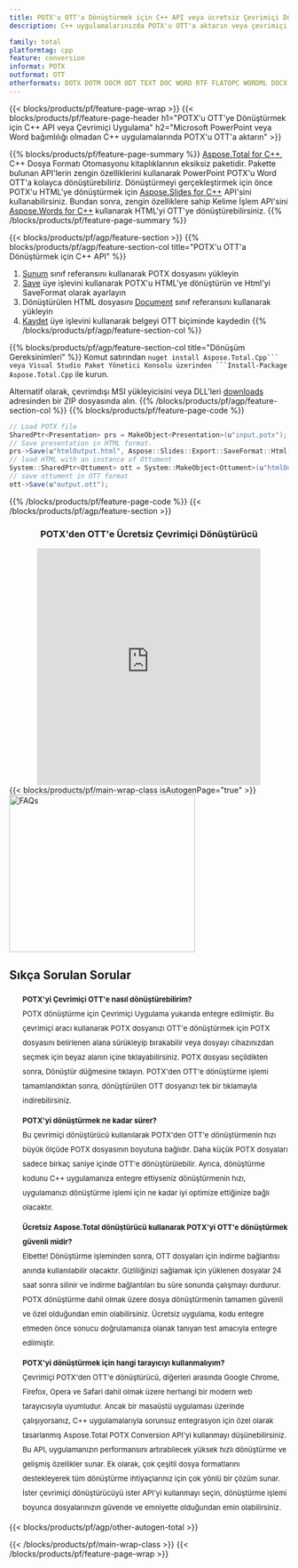 ```yaml
---
title: POTX'u OTT'a Dönüştürmek için C++ API veya ücretsiz Çevrimiçi Dönüştürücü ile
description: C++ uygulamalarınızda POTX'u OTT'a aktarın veya çevrimiçi. Kodu entegre etmeden önce ücretsiz POTX'den OTT'e çevrimiçi dönüştürücüyü hızlı bir şekilde test edin.

family: total
platformtag: cpp
feature: conversion
informat: POTX
outformat: OTT
otherformats: DOTX DOTM DOCM ODT TEXT DOC WORD RTF FLATOPC WORDML DOCX DOT
---
```

{{< blocks/products/pf/feature-page-wrap >}}
{{< blocks/products/pf/feature-page-header h1="POTX'u OTT'ye Dönüştürmek için C++ API veya Çevrimiçi Uygulama" h2="Microsoft PowerPoint veya Word bağımlılığı olmadan C++ uygulamalarında POTX'u OTT'a aktarın" >}}

{{% blocks/products/pf/feature-page-summary %}}
[Aspose.Total for C++](https://products.aspose.com/total/cpp/), C++ Dosya Formatı Otomasyonu kitaplıklarının eksiksiz paketidir. Pakette bulunan API'lerin zengin özelliklerini kullanarak PowerPoint POTX'u Word OTT'a kolayca dönüştürebiliriz. Dönüştürmeyi gerçekleştirmek için önce POTX'u HTML'ye dönüştürmek için [Aspose.Slides for C++](https://products.aspose.com/slides/cpp/) API'sini kullanabilirsiniz. Bundan sonra, zengin özelliklere sahip Kelime İşlem API'sini [Aspose.Words for C++](https://products.aspose.com/words/cpp/) kullanarak HTML'yi OTT'ye dönüştürebilirsiniz. 
{{% /blocks/products/pf/feature-page-summary  %}}

{{< blocks/products/pf/agp/feature-section >}}
{{% blocks/products/pf/agp/feature-section-col title="POTX'u OTT'a Dönüştürmek için C++ API" %}}
1. [Sunum](https://reference.aspose.com/slides/cpp/class/aspose.slides.presentation) sınıf referansını kullanarak POTX dosyasını yükleyin
2. [Save](https://reference.aspose.com/slides/cpp/class/aspose.slides.presentation#afcd59ec697bf05c10f78c3869de2ec9e) üye işlevini kullanarak POTX'u HTML'ye dönüştürün ve Html'yi SaveFormat olarak ayarlayın
3. Dönüştürülen HTML dosyasını [Document](https://reference.aspose.com/words/cpp/class/aspose.words.ottument) sınıf referansını kullanarak yükleyin
4. [Kaydet](https://reference.aspose.com/words/cpp/class/aspose.words.ottument#save_string) üye işlevini kullanarak belgeyi OTT biçiminde kaydedin
{{% /blocks/products/pf/agp/feature-section-col %}}

{{% blocks/products/pf/agp/feature-section-col title="Dönüşüm Gereksinimleri" %}}
Komut satırından ``nuget install Aspose.Total.Cpp``` veya Visual Studio Paket Yönetici Konsolu üzerinden ```Install-Package Aspose.Total.Cpp`` ile kurun.

Alternatif olarak, çevrimdışı MSI yükleyicisini veya DLL'leri [downloads](https://releases.aspose.com/total/cpp) adresinden bir ZIP dosyasında alın.
{{% /blocks/products/pf/agp/feature-section-col %}}
{{% blocks/products/pf/feature-page-code %}}
```cs
// Load POTX file
SharedPtr<Presentation> prs = MakeObject<Presentation>(u"input.potx");
// Save presentation in HTML format.
prs->Save(u"htmlOutput.html", Aspose::Slides::Export::SaveFormat::Html);
// load HTML with an instance of Ottument
System::SharedPtr<Ottument> ott = System::MakeObject<Ottument>(u"htmlOutput.html");
// save ottument in OTT format
ott->Save(u"output.ott"); 
```

{{% /blocks/products/pf/feature-page-code %}}
{{< /blocks/products/pf/agp/feature-section >}}

<div class="container-fluid agp-content bg-white aboutfile box-1 vh100 section nopbtm">
<div class=container>
<div class=row>
<div class="demobox tc col-md-12 padding-0" align="center">

<h3>POTX'den OTT'e Ücretsiz Çevrimiçi Dönüştürücü</h3>

<iframe title="potx'dan ott'ye Çevrimiçi Dönüştürme Aracı" style="border: none; height: 426px;" scrolling="no" src="https://widgets.aspose.cloud/total-conversion/?to=ott&from=potx" id="child-iframe" width="80%"></iframe>

</div></div>
</div></div>
{{< blocks/products/pf/main-wrap-class isAutogenPage="true" >}}
<style>.howtolist li{margin-right: 0!important;line-height: 26px;position: relative;margin-bottom: 10px;font-size: 13px;list-style-type: none;}</style>
<div class="col-md-12 tl bg-gray-dark howtolist section">
  <a class="anchor" name="faqpage"></a>
  <div class="container tl dflex" itemscope="" itemtype="https://schema.org/FAQPage">
      <div class="col-md-4 howtosectiongfx">
          <img class="social-panel-hide-on-mobile" src="https://www.groupdocs.cloud/templates/brand/images/groupdocs/conversion/groupdocs_conversion-brand.png" alt="FAQs" width="335" height="283">
      </div>
      <div class="howtosection col-md-8">
          <div>
              <h2>Sıkça Sorulan Sorular</h2>
              <ul>
                  <li itemscope="" itemprop="mainEntity" itemtype="https://schema.org/Question">
                      <div>
                          <span itemprop="name"><b>POTX'yi Çevrimiçi OTT'e nasıl dönüştürebilirim?</b></span>
                      </div>
                      <div itemscope="" itemprop="acceptedAnswer" itemtype="https://schema.org/Answer">
                          <span itemprop="text">POTX dönüştürme için Çevrimiçi Uygulama yukarıda entegre edilmiştir. Bu çevrimiçi aracı kullanarak POTX dosyanızı OTT'e dönüştürmek için POTX dosyasını belirlenen alana sürükleyip bırakabilir veya dosyayı cihazınızdan seçmek için beyaz alanın içine tıklayabilirsiniz. POTX dosyası seçildikten sonra, Dönüştür düğmesine tıklayın. POTX'den OTT'e dönüştürme işlemi tamamlandıktan sonra, dönüştürülen OTT dosyanızı tek bir tıklamayla indirebilirsiniz.</span>
                      </div>
                  </li>
                  <li itemscope="" itemprop="mainEntity" itemtype="https://schema.org/Question">
                      <div>
                          <span itemprop="name"><b>POTX'yi dönüştürmek ne kadar sürer?</b></span>
                      </div>
                      <div itemscope="" itemprop="acceptedAnswer" itemtype="https://schema.org/Answer">
                          <span itemprop="text">Bu çevrimiçi dönüştürücü kullanılarak POTX'den OTT'e dönüştürmenin hızı büyük ölçüde POTX dosyasının boyutuna bağlıdır. Daha küçük POTX dosyaları sadece birkaç saniye içinde OTT'e dönüştürülebilir. Ayrıca, dönüştürme kodunu C++ uygulamanıza entegre ettiyseniz dönüştürmenin hızı, uygulamanızı dönüştürme işlemi için ne kadar iyi optimize ettiğinize bağlı olacaktır.</span>
                      </div>
                  </li>
                  <li itemscope="" itemprop="mainEntity" itemtype="https://schema.org/Question">
                      <div>
                          <span itemprop="name"><b>Ücretsiz Aspose.Total dönüştürücü kullanarak POTX'yi OTT'e dönüştürmek güvenli midir?</b></span>
                      </div>
                      <div itemscope="" itemprop="acceptedAnswer" itemtype="https://schema.org/Answer">
                          <span itemprop="text">Elbette! Dönüştürme işleminden sonra, OTT dosyaları için indirme bağlantısı anında kullanılabilir olacaktır. Gizliliğinizi sağlamak için yüklenen dosyalar 24 saat sonra silinir ve indirme bağlantıları bu süre sonunda çalışmayı durdurur. POTX dönüştürme dahil olmak üzere dosya dönüştürmenin tamamen güvenli ve özel olduğundan emin olabilirsiniz. Ücretsiz uygulama, kodu entegre etmeden önce sonucu doğrulamanıza olanak tanıyan test amacıyla entegre edilmiştir.</span>
                      </div>
                  </li>                 
                  <li itemscope="" itemprop="mainEntity" itemtype="https://schema.org/Question">
                      <div>
                          <span itemprop="name"><b>POTX'yi dönüştürmek için hangi tarayıcıyı kullanmalıyım?</b></span>
                      </div>
                      <div itemscope="" itemprop="acceptedAnswer" itemtype="https://schema.org/Answer">
                          <span itemprop="text">Çevrimiçi POTX'den OTT'e dönüştürücü, diğerleri arasında Google Chrome, Firefox, Opera ve Safari dahil olmak üzere herhangi bir modern web tarayıcısıyla uyumludur. Ancak bir masaüstü uygulaması üzerinde çalışıyorsanız, C++ uygulamalarıyla sorunsuz entegrasyon için özel olarak tasarlanmış Aspose.Total POTX Conversion API'yi kullanmayı düşünebilirsiniz. Bu API, uygulamanızın performansını artırabilecek yüksek hızlı dönüştürme ve gelişmiş özellikler sunar. Ek olarak, çok çeşitli dosya formatlarını destekleyerek tüm dönüştürme ihtiyaçlarınız için çok yönlü bir çözüm sunar. İster çevrimiçi dönüştürücüyü ister API'yi kullanmayı seçin, dönüştürme işlemi boyunca dosyalarınızın güvende ve emniyette olduğundan emin olabilirsiniz.</span>
                      </div>
                  </li>
              </ul>
          </div>
      </div>
  </div>
{{< blocks/products/pf/agp/other-autogen-total >}}
 
{{< /blocks/products/pf/main-wrap-class >}}
{{< /blocks/products/pf/feature-page-wrap >}}